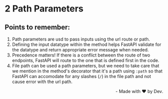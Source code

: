 # 2 Path Parameters
## Points to remember:
1. Path parameters are usd to pass inputs using the url route or path.
2. Defining the input datatype within the method helps FastAPI validate for the datatype and return appropriate error message when needed.
3. Precedence matters! If there is a conflict between the route of two endpoints, FastAPI will route to the one that is defined first in the code.
4. File path can be used a path parameters, but we need to take care that we mention in the method's decorator that it's a path using `:path` so that FastAPI can accomodate for any slashes (`/`) in the file path and not cause error with the url path.


<div dir="rtl"> .Made with ❤️ by Dev -
